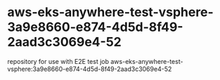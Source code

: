 # aws-eks-anywhere-test-vsphere-3a9e8660-e874-4d5d-8f49-2aad3c3069e4-52
repository for use with E2E test job aws-eks-anywhere-test-vsphere:3a9e8660-e874-4d5d-8f49-2aad3c3069e4-52
